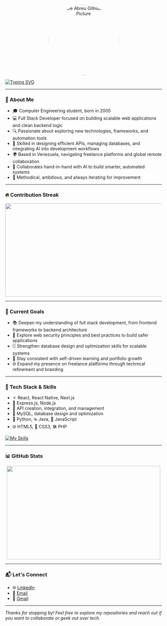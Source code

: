 <!-- GitHub Profile Picture -->
<p align="center">
  <img src="https://github.com/Juan-De-abreu.png" width="225" style=" border-radius: 50% " alt="Juan De Abreu GitHub Profile Picture"/>
</p>

<!-- Typing animation -->
[![Typing SVG](https://readme-typing-svg.demolab.com?font=Fira+Code&size=36&pause=1000&color=00F7FF&center=true&vCenter=true&width=1350&lines=👋+Hello%2C+I'm+Juan+De+Abreu;💻+Full+stack+Developer+%26+Tech+Optimizer;🤖+Working+hand-in-hand+with+AI+to+build+smarter+systems;🚀+Building+Reliable+Systems+with+Code+and+Logic)](https://git.io/typing-svg)

---

### 🧠 About Me

- 🎓 Computer Engineering student, born in 2005  
- 💻 Full Stack Developer focused on building scalable web applications and clean backend logic  
- 🔍 Passionate about exploring new technologies, frameworks, and automation tools  
- 🧠 Skilled in designing efficient APIs, managing databases, and integrating AI into development workflows  
- 🌍 Based in Venezuela, navigating freelance platforms and global remote collaboration  
- 🤖 Collaborates hand-in-hand with AI to build smarter, automated systems  
- 🧩 Methodical, ambitious, and always iterating for improvement  

---

### 🔥 Contribution Streak

<div align="center">
  <img src="https://streak-stats.demolab.com?user=Juan-De-abreu&theme=radical" width="147%" style="height:300px;"/>
</div>

---

### 🚀 Current Goals

- 📚 Deepen my understanding of full stack development, from frontend frameworks to backend architecture  
- 🔐 Explore web security principles and best practices to build safer applications  
- 🗄️ Strengthen database design and optimization skills for scalable systems  
- 🧠 Stay consistent with self-driven learning and portfolio growth  
- 🌐 Expand my presence on freelance platforms through technical refinement and branding  

---

### 🧪 Tech Stack & Skills

- ⚛️ React, React Native, Next.js  
- 🧩 Express.js, Node.js  
- 🔧 API creation, integration, and management  
- 🐘 MySQL, database design and optimization  
- 🐍 Python, ☕ Java, 🧠 JavaScript  
- 🌐 HTML5, 🎨 CSS3, 🛠️ PHP  

[![My Skills](https://skillicons.dev/icons?i=html,css,js,php,git,react,express,nextjs,nodejs,mysql,python,java)](https://skillicons.dev)

---

### 📊 GitHub Stats

<div align="center">
  <img src="https://github-readme-stats.vercel.app/api/top-langs/?username=Juan-De-abreu&layout=compact&theme=radical" width="99%" height="300px";/>
</div>

---

### 📬 Let's Connect

- 🌐 [LinkedIn](https://www.linkedin.com/in/ing-juan-de-abreu/)  
- 📧 [Email](mailto:juan_abreu_2005@hotmail.com)  
- 📧 [Gmail](mailto:juan.abreu.2005@gmail.com)

---

*Thanks for stopping by! Feel free to explore my repositories and reach out if you want to collaborate or geek out over tech.*
